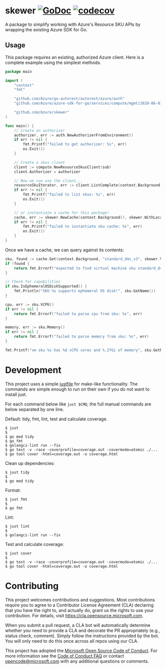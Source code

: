 # skewer [![GoDoc](https://godoc.org/github.com/Azure/skewer?status.svg)](https://godoc.org/github.com/Azure/skewer) [![codecov](https://codecov.io/gh/azure/skewer/branch/main/graph/badge.svg)](https://codecov.io/gh/azure/skewer)

A package to simplify working with Azure's Resource SKU APIs by wrapping
the existing Azure SDK for Go.

## Usage

This package requires an existing, authorized Azure client. Here is a
complete example using the simplest methods.

```go
package main

import (
    "context"
    "fmt"

    "github.com/Azure/go-autorest/autorest/azure/auth"
    "github.com/Azure/azure-sdk-for-go/services/compute/mgmt/2020-06-01/compute"

    "github.com/Azure/skewer"
)

func main() {
    // Create an authorizer
    authorizer, err := auth.NewAuthorizerFromEnvironment()
    if err != nil {
        fmt.Printf("failed to get authorizer: %s", err)
        os.Exit(1)
    }

    // Create a skus client
    client := compute.NewResourceSkusClient(sub)
    client.Authorizer = authorizer

    // Now we can use the client...
    resourceSkuIterator, err := client.ListComplete(context.Background(), "eastus")
    if err != nil {
        fmt.Printf("failed to list skus: %s", err)
        os.Exit(1)
    }

    // or instantiate a cache for this package!
    cache, err := skewer.NewCache(context.Background(), skewer.WithLocation("eastus"), skewer.WithResourceClient(client))
    if err != nil {
        fmt.Printf("failed to instantiate sku cache: %s", err)
        os.Exit(1)
    }
}
```

Once we have a cache, we can query against its contents:
```go
sku, found := cache.Get(context.Background, "standard_d4s_v3", skewer.VirtualMachines, "eastus")
if !found {
    return fmt.Errorf("expected to find virtual machine sku standard_d4s_v3")
}

// Check for capabilities
if sku.IsEphemeralOSDiskSupported() {
    fmt.Println("SKU %s supports ephemeral OS disk!", sku.GetName())
}

cpu, err := sku.VCPU()
if err != nil {
    return fmt.Errorf("failed to parse cpu from sku: %s", err)
}

memory, err := sku.Memory()
if err != nil {
    return fmt.Errorf("failed to parse memory from sku: %s", err)
}

fmt.Printf("vm sku %s has %d vCPU cores and %.2fGi of memory", sku.GetName(), cpu, memory)
```

# Development

This project uses a simple [justfile](https://github.com/casey/just) for
make-like functionality. The commands are simple enough to run on their
own if you do not want to install just.

For each command below like `just $CMD`, the full manual commands are
below separated by one line.

Default: tidy, fmt, lint, test and calculate coverage.
```
$ just
$
$ go mod tidy
$ go fmt
$ golangci-lint run --fix
$ go test -v -race -coverprofile=coverage.out -covermode=atomic ./...
$ go tool cover -html=coverage.out -o coverage.html
```

Clean up dependencies:
```
$ just tidy
$
$ go mod tidy
```

Format:
```
$ just fmt
$
$ go fmt
```

Lint:
```
$ just lint
$
$ golangci-lint run --fix
```

Test and calculate coverage:
```
$ just cover
$ 
$ go test -v -race -coverprofile=coverage.out -covermode=atomic ./...
$ go tool cover -html=coverage.out -o coverage.html
```

# Contributing

This project welcomes contributions and suggestions.  Most contributions require you to agree to a
Contributor License Agreement (CLA) declaring that you have the right to, and actually do, grant us
the rights to use your contribution. For details, visit https://cla.opensource.microsoft.com.

When you submit a pull request, a CLA bot will automatically determine whether you need to provide
a CLA and decorate the PR appropriately (e.g., status check, comment). Simply follow the instructions
provided by the bot. You will only need to do this once across all repos using our CLA.

This project has adopted the [Microsoft Open Source Code of Conduct](https://opensource.microsoft.com/codeofconduct/).
For more information see the [Code of Conduct FAQ](https://opensource.microsoft.com/codeofconduct/faq/) or
contact [opencode@microsoft.com](mailto:opencode@microsoft.com) with any additional questions or comments.
